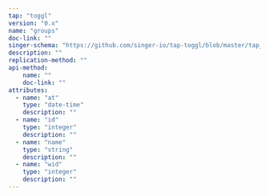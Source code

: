 ```yaml
---
tap: "toggl"
version: "0.x"
name: "groups"
doc-link: ""
singer-schema: "https://github.com/singer-io/tap-toggl/blob/master/tap_toggl/schemas/groups.json"
description: ""
replication-method: ""
api-method:
    name: ""
    doc-link: ""
attributes:
  - name: "at"
    type: "date-time"
    description: ""
  - name: "id"
    type: "integer"
    description: ""
  - name: "name"
    type: "string"
    description: ""
  - name: "wid"
    type: "integer"
    description: ""
---
```

